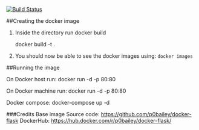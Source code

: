 [![Build Status](https://travis-ci.org/p0bailey/docker-flask.svg?branch=master)](https://travis-ci.org/p0bailey/docker-flask)


##Creating the docker image
1. Inside the directory run docker build 

    docker build -t <image-name> .
    
2. You should now be able to see the docker images using: `docker images`

##Running the image

On Docker host run: docker run -d -p 80:80 <image-name>

On Docker machine run: docker run -d -p 80:80 <image-name>

Docker compose: docker-compose up -d


###Credits
Base image 
Source code: https://github.com/p0bailey/docker-flask
DockerHub: https://hub.docker.com/r/p0bailey/docker-flask/


